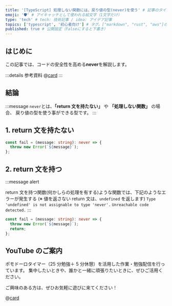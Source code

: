```yaml
---
title: '[TypeScript] 処理しない関数には、戻り値の型(never)を使う' # 記事のタイトル
emoji: '🛡' # アイキャッチとして使われる絵文字（1文字だけ）
type: 'tech' # tech: 技術記事 / idea: アイデア記事
topics: ['typescript', '初心者向け'] # タグ。["markdown", "rust", "aws"]のように指定する
published: true # 公開設定（falseにすると下書き）
---
```


## はじめに

この記事では、コードの安全性を高める**never**を解説します。

:::details 参考資料
@[card](https://www.oreilly.co.jp/books/9784814400362/)
:::

## 結論

:::message
`never`とは、**「return 文を持たない」** や **「処理しない関数」** の場合、
戻り値の型を使う事ができる型です。
:::

## 1. return 文を持たない

```ts
const fail = (message: string): never => {
  throw new Error(`${message}`);
};
```

## 2. return 文を持つ

:::message alert

return 文を持つ関数(何かしらの処理を有する)ような関数では、下記のようなエラーが発生する
(※ 値を返さない return 文は、`undefined` を返します)
`Type 'undefined' is not assignable to type 'never'.`
`Unreachable code detected.`
:::

```ts
const fail = (message: string): never => {
  throw new Error(`${message}`);
  return;
};
```

## YouTube のご案内

ポモドーロタイマー（25 分勉強＋ 5 分休憩）を活用した作業・勉強配信を行っています。
集中したいときや、誰かと一緒に頑張りたいときに、ぜひご活用ください。

ご興味のある方は、ぜひお気軽に遊びに来てください！

@[card](https://www.youtube.com/@aew2sbee)
